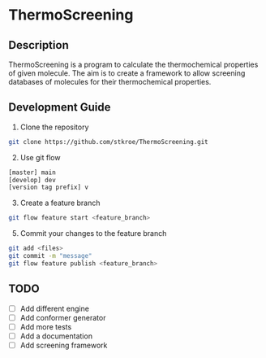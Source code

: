 # ThermoScreening

## Description

ThermoScreening is a program to calculate the thermochemical properties of given molecule. The aim is to create a framework to allow screening databases of molecules for their thermochemical properties.

## Development Guide

1. Clone the repository
```bash
git clone https://github.com/stkroe/ThermoScreening.git
```
2. Use git flow
```bash
[master] main
[develop] dev
[version tag prefix] v
```
3. Create a feature branch
```bash
git flow feature start <feature_branch>
```
5. Commit your changes to the feature branch
```bash
git add <files>
git commit -m "message"
git flow feature publish <feature_branch>
```

## TODO
- [ ] Add different engine
- [ ] Add conformer generator
- [ ] Add more tests
- [ ] Add a documentation
- [ ] Add screening framework
